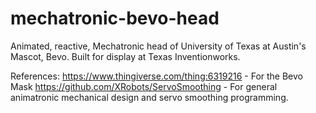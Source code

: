 # mechatronic-bevo-head
Animated, reactive, Mechatronic head of University of Texas at Austin's Mascot, Bevo. Built for display at Texas Inventionworks.

References:
https://www.thingiverse.com/thing:6319216 - For the Bevo Mask
https://github.com/XRobots/ServoSmoothing - For general animatronic mechanical design and servo smoothing programming.

